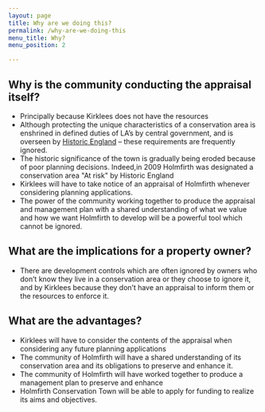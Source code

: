 ```yaml
---
layout: page
title: Why are we doing this?
permalink: /why-are-we-doing-this
menu_title: Why?
menu_position: 2

---
```


## Why is the community conducting the appraisal itself?

* Principally because Kirklees does not have the resources
* Although protecting the unique characteristics of a conservation area is enshrined in defined duties of LA’s by central government, and is overseen by [Historic England](https://historicengland.org.uk/advice/planning/conservation-areas/) – these requirements are frequently ignored.
* The historic significance of the town is gradually being eroded because of poor planning decisions. Indeed,in 2009 Holmfirth was designated a conservation area "At risk" by Historic England
* Kirklees will have to take notice of an appraisal of Holmfirth whenever considering planning applications.
* The power of the community working together to produce the appraisal and management plan with a shared understanding of what we value and how we want Holmfirth to develop will be a powerful tool which cannot be ignored.

## What are the implications for a property owner?

* There are development controls which are often ignored by owners who don’t know they live in a conservation area or they choose to ignore it, and by Kirklees because they don’t have an appraisal to inform them or the resources to enforce it.


## What are the advantages?

* Kirklees will have to consider the contents of the appraisal when considering any future planning applications
* The community of Holmfirth will have a shared understanding of its conservation area and its obligations to preserve and enhance it.
* The community of Holmfirth will have worked together to produce a management plan to preserve and enhance
* Holmfirth Conservation Town will be able to apply for funding to realize its aims and objectives.
